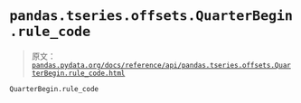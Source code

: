 # `pandas.tseries.offsets.QuarterBegin.rule_code`

> 原文：[`pandas.pydata.org/docs/reference/api/pandas.tseries.offsets.QuarterBegin.rule_code.html`](https://pandas.pydata.org/docs/reference/api/pandas.tseries.offsets.QuarterBegin.rule_code.html)

```py
QuarterBegin.rule_code
```
